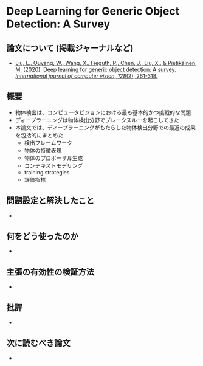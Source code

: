 # Deep Learning for Generic Object Detection: A Survey

## 論文について (掲載ジャーナルなど)
- [Liu, L., Ouyang, W., Wang, X.,  Fieguth, P., Chen, J., Liu, X., & Pietikäinen, M. (2020). Deep  learning for generic object detection: A survey. *International journal of computer vision*, *128*(2), 261-318.](https://arxiv.org/abs/1809.02165)

## 概要
- 物体検出は、コンピュータビジョンにおける最も基本的かつ挑戦的な問題
- ディープラーニングは物体検出分野でブレークスルーを起こしてきた
- 本論文では、ディープラーニングがもたらした物体検出分野での最近の成果を包括的にまとめた
    - 検出フレームワーク
    - 物体の特徴表現
    - 物体のプロポーザル生成
    - コンテキストモデリング
    - training strategies
    - 評価指標


## 問題設定と解決したこと
- 

## 何をどう使ったのか
- 

## 主張の有効性の検証方法
- 

## 批評
- 

## 次に読むべき論文
- 
